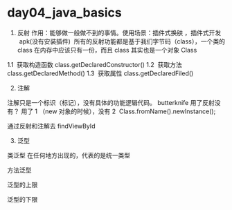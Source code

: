 # day04_java_basics

1. 反射
作用：能够做一般做不到的事情。使用场景：插件式换肤 ，插件式开发  apk(没有安装插件) 
所有的反射功能都是基于我们字节码（class），一个类的 class 在内存中应该只有一份，而且 class 其实也是一个对象 Class

1.1  获取构造函数
class.getDeclaredConstructor()
1.2  获取方法
class.getDeclaredMethod()
1.3  获取属性
class.getDeclaredFiled()

2. 注解

注解只是一个标识（标记），没有具体的功能逻辑代码。
butterknife 用了反射没有？ 用了 1 （new 对象的时候），没有 2  Class.fromName().newInstance();

通过反射和注解去 findViewById 


3. 泛型

类泛型 在任何地方出现的，代表的是统一类型 

方法泛型

泛型的上限

泛型的下限